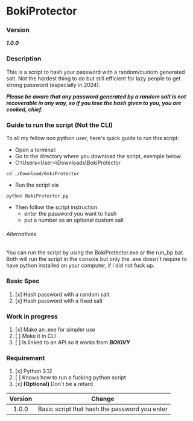 # BokiProtector

### Version
_**1.0.0**_

### Description

This is a script to hash your password with a random/custom generated salt.
Not the hardest thing to do but still efficient for lazy people to get strong password (especially in 2024).

_**Please be aware that any password generated by a random salt is not recoverable in any way, 
so if you lose the hash given to you, you are cooked, chief.**_

### Guide to run the script (Not the CLI)

To all my fellow non python user, here's quick guide to run this script:

* Open a terminal:
* Go to the directory where you download the script, exemple below
* 
    C:\Users\<User>\Downloads\BokiProtector
```
cd ./Download/BokiProtector
```
* Run the script via 
```
python BokiProtector.py
```

* Then follow the script instruction: 
  * enter the password you want to hash
  * put a number as an optional custom salt

###### Alternatives

You can run the script by using the BokiProtector.exe or the run_bp.bat.
Both will run the script in the console but only the .exe doesn't require to have python installed on your computer, if I did not fuck up.

### Basic Spec

1. [x] Hash password with a random salt
2. [x] Hash password with a fixed salt

### Work in progress
1. [x] Make an .exe for simpler use
2. [ ] Make it in CLI
3. [ ] Is linked to an API so it works from _**BOKIVY**_

### Requirement
1. [x] Python 3.12
2. [ ] Knows how to run a fucking python script
3. [x] **(Optional)** Don't be a retard


| Version |                    Change                     |
|:-------:|:---------------------------------------------:|
|  1.0.0  | Basic script that hash the password you enter |
